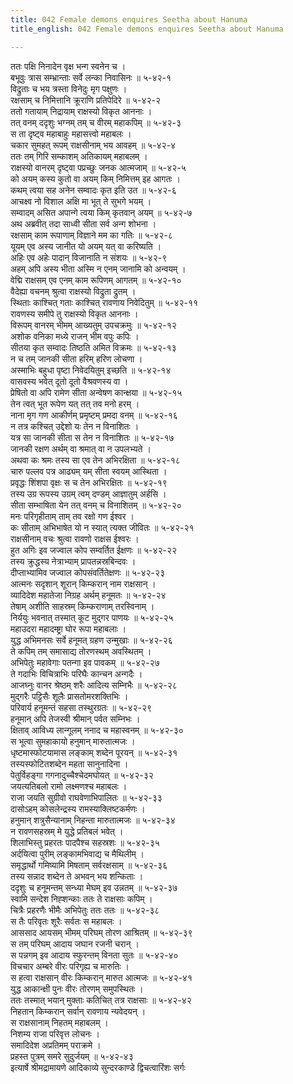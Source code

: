 ```yaml
---
title: 042 Female demons enquires Seetha about Hanuma
title_english: 042 Female demons enquires Seetha about Hanuma

---
```

<div class="audioEmbed"  caption="श्रीराम-हरिसीताराममूर्ति-घनपाठिभ्यां वचनम्" src="https://archive.org/download/Ramayana-recitation-Sriram-harisItArAmamUrti-Ghanapaati-v2/Kanda_5/Kanda_5_SK-042-Female-demons_enquires_Seetha_about_Hanuma.mp3"></div>

ततः पक्षि निनादेन वृक्ष भन्ग स्वनेन च ।  
बभूवुः त्रास सम्भ्रान्ताः सर्वे लन्का निवासिनः ॥ ५-४२-१  
विद्रुताः च भय त्रस्ता विनेदुः मृग पक्षुणः ।  
रक्षसाम् च निमित्तानि क्रूराणि प्रतिपेदिरे ॥ ५-४२-२  
ततो गतायाम् निद्रायाम् राक्षस्यो विकृत आननाः ।  
तत् वनम् ददृशुः भग्नम् तम् च वीरम् महाकपिम् ॥ ५-४२-३  
स ता दृष्ट्व महाबाहुः महासत्त्वो महाबलः ।  
चकार सुमहत् रूपम् राक्षसीनाम् भय आवहम् ॥ ५-४२-४  
ततः तम् गिरि सम्काशम् अतिकायम् महाबलम् ।  
राक्षस्यो वानरम् दृष्ट्वा पप्रच्छुः जनक आत्मजाम् ॥ ५-४२-५  
को अयम् कस्य कुतो वा अयम् किम् निमित्तम् इह आगतः ।  
कथम् त्वया सह अनेन सम्वादः कृत इति उत ॥ ५-४२-६  
आचक्ष्व नो विशाल अक्षि मा भूत् ते सुभगे भयम् ।  
सम्वादम् असित अपान्गे त्वया किम् कृतवान् अयम् ॥ ५-४२-७  
अथ अब्रवीत् तदा साध्वी सीता सर्व अन्ग शोभना ।  
रक्षसाम् काम रूपाणाम् विज्ञाने मम का गतिः ॥ ५-४२-८  
यूयम् एव अस्य जानीत यो अयम् यत् वा करिष्यति ।  
अहिः एव अहेः पादान् विजानाति न संशयः ॥ ५-४२-९  
अहम् अपि अस्य भीता अस्मि न एनम् जानामि को अन्वयम् ।  
वेद्मि राक्षसम् एव एनम् काम रूपिणम् आगतम् ॥ ५-४२-१०  
वैदेह्या वचनम् श्रुत्वा राक्षस्यो विद्रुता द्रुतम् ।  
स्थिताः काश्चित् गताः काश्चित् रावणाय निवेदितुम् ॥ ५-४२-११  
रावणस्य समीपे तु राक्षस्यो विकृत आननाः ।  
विरूपम् वानरम् भीमम् आख्यतुम् उपचक्रमुः ॥ ५-४२-१२  
अशोक वनिका मध्ये राजन् भीम वपुः कपिः ।  
सीतया कृत सम्वादः तिष्ठति अमित विक्रमः ॥ ५-४२-१३  
न च तम् जानकी सीता हरिम् हरिण लोचणा ।  
अस्माभिः बहुधा पृष्टा निवेदयितुम् इच्छति ॥ ५-४२-१४  
वासवस्य भवेत् दूतो दूतो वैश्रवणस्य वा ।  
प्रेषितो वा अपि रामेण सीता अन्वेषण कान्क्षया ॥ ५-४२-१५  
तेन त्वत् भूत रूपेण यत् तत् तव मनो हरम् ।  
नाना मृग गण आकीर्णम् प्रमृष्टम् प्रमदा वनम् ॥ ५-४२-१६  
न तत्र कश्चित् उद्देशो यः तेन न विनाशितः ।  
यत्र सा जानकी सीता स तेन न विनाशितः ॥ ५-४२-१७  
जानकी रक्षण अर्थम् वा श्रमात् वा न उपलभ्यते ।  
अथवा कः श्रमः तस्य सा एव तेन अभिरक्षिता ॥ ५-४२-१८  
चारु पल्लव पत्र आढ्यम् यम् सीता स्वयम् आस्थिता ।  
प्रवृद्धः शिंशपा वृक्षः स च तेन अभिरक्षितः ॥ ५-४२-१९  
तस्य उग्र रूपस्य उग्रम् त्वम् दण्डम् आज्ञातुम् अर्हसि ।  
सीता सम्भाषिता येन तत् वनम् च विनाशितम् ॥ ५-४२-२०  
मनः परिगृहीताम् ताम् तव रक्षो गण ईश्वर ।  
कः सीताम् अभिभाषेत यो न स्यात् त्यक्त जीवितः ॥ ५-४२-२१  
राक्षसीनाम् वचः श्रुत्वा रावणो राक्षस ईश्वरः ।  
हुत अगिः इव जज्वाल कोप सम्वर्तित ईक्षणः ॥ ५-४२-२२  
तस्य क्रुद्धस्य नेत्राभ्याम् प्रापतन्नस्रबिन्दवः ।  
दीप्ताभ्यामिव जज्वाल कोपसंवर्तितेक्षणः ॥ ५-४२-२३  
आत्मनः सदृशान् शूरान् किम्करान् नाम राक्षसान् ।  
व्यादिदेश महातेजा निग्रह अर्थम् हनूमतः ॥ ५-४२-२४  
तेषाम् अशीति साहस्रम् किम्कराणाम् तरस्विनाम् ।  
निर्ययुः भवनात् तस्मात् कूट मुद्गर पाणयः ॥ ५-४२-२५  
महाउदरा महादम्ष्ट्रा घोर रूपा महाबलाः ।  
युद्ध अभिमनसः सर्वे हनूमत् ग्रहण उन्मुखाः ॥ ५-४२-२६  
ते कपिम् तम् समासाद्य तोरणस्थम् अवस्थितम् ।  
अभिपेतुः महावेगाः पतन्गा इव पावकम् ॥ ५-४२-२७  
ते गदाभिः विचित्राभिः परिघैः कान्चन अन्गदैः ।  
आजघ्नुः वानर श्रेष्ठम् शरैः आदित्य सम्निभैः ॥ ५-४२-२८  
मुद्गरैः पट्टिसैः शूलैः प्रासतोमरशक्तिभिः ।  
परिवार्य हनूमन्तं सहसा तस्थुरग्रतः ॥ ५-४२-२९  
हनूमान् अपि तेजस्वी श्रीमान् पर्वत सम्निभः ।  
क्षिताव् आविध्य लान्गूलम् ननाद च महास्वनम् ॥ ५-४२-३०  
स भूत्वा सुमहाकायो हनुमान् मारुतात्मजः ।  
धृष्टमास्फोटयामास लङ्काम् शब्देन पूरयन् ॥ ५-४२-३१  
तस्यस्फोटितशब्देन महता सानुनादिना ।  
पेतुर्विहङ्गा गगनादुच्चैश्चेदमघोयत् ॥ ५-४२-३२  
जयत्यतिबलो रामो लक्ष्मणश्च महाबलः ।  
राजा जयति सुग्रीवो राघवेणाभिपालितः ॥ ५-४२-३३  
दासोऽहम् कोसलेन्द्रस्य रामस्याक्लिष्टकर्मणः ।  
हनुमान् शत्रुसैन्यानाम् निहन्ता मारुतात्मजः ॥ ५-४२-३४  
न रावणसहस्रम् मे युद्धे प्रतिबलं भवेत् ।  
शिलाभिस्तु प्रहरतः पादपैश्च सहस्रशः ॥ ५-४२-३५  
अर्दयित्वा पुरीम् लङ्कामभिवाद्य च मैथिलीम् ।  
समृद्धार्थो गमिष्यामि मिषताम् सर्वरक्षसाम् ॥ ५-४२-३६  
तस्य सन्नाद शब्देन ते अभवन् भय शन्किताः ।  
ददृशुः च हनूमन्तम् सन्ध्या मेघम् इव उन्नतम् ॥ ५-४२-३७  
स्वामि सन्देश निह्शन्काः ततः ते राक्षसाः कपिम् ।  
चित्रैः प्रहरणैः भीमैः अभिपेतुः ततः ततः ॥ ५-४२-३८  
स तैः परिवृतः शूरैः सर्वतः स महाबलः ।  
आससाद आयसम् भीमम् परिघम् तोरण आश्रितम् ॥ ५-४२-३९  
स तम् परिघम् आदाय जघान रजनी चरान् ।  
स पन्नगम् इव आदाय स्फुरन्तम् विनता सुतः ॥ ५-४२-४०  
विचचार अम्बरे वीरः परिगृह्य च मारुतिः ।  
स हत्वा राक्षसान् वीरः किम्करान् मारुत आत्मजः ॥ ५-४२-४१  
युद्ध आकान्क्षी पुनः वीरः तोरणम् समुपस्थितः ।  
ततः तस्मात् भयान् मुक्ताः कतिचित् तत्र राक्षसाः ॥ ५-४२-४२  
निहतान् किम्करान् सर्वान् रावणाय न्यवेदयन् ।  
स राक्षसानाम् निहतम् महाबलम् ।  
निशम्य राजा परिवृत्त लोचनः ।  
समादिदेश अप्रतिमम् पराक्रमे ।  
प्रहस्त पुत्रम् समरे सुदुर्जयम् ॥ ५-४२-४३  
इत्यार्षे श्रीमद्रामायणे आदिकाव्ये सुन्दरकाण्डे द्विचत्वारिंशः सर्गः